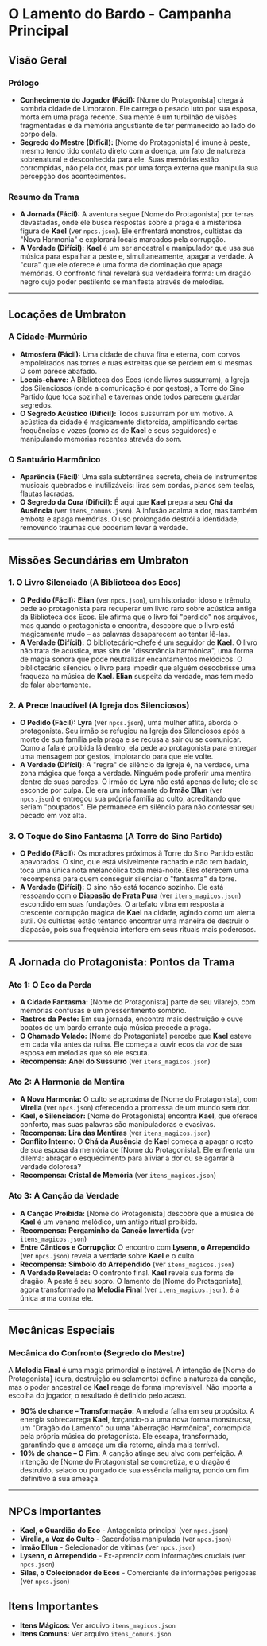 # O Lamento do Bardo - Campanha Principal

## Visão Geral

### Prólogo
- **Conhecimento do Jogador (Fácil):** [Nome do Protagonista] chega à sombria cidade de Umbraton. Ele carrega o pesado luto por sua esposa, morta em uma praga recente. Sua mente é um turbilhão de visões fragmentadas e da memória angustiante de ter permanecido ao lado do corpo dela.
- **Segredo do Mestre (Difícil):** [Nome do Protagonista] é imune à peste, mesmo tendo tido contato direto com a doença, um fato de natureza sobrenatural e desconhecida para ele. Suas memórias estão corrompidas, não pela dor, mas por uma força externa que manipula sua percepção dos acontecimentos.

### Resumo da Trama
- **A Jornada (Fácil):** A aventura segue [Nome do Protagonista] por terras devastadas, onde ele busca respostas sobre a praga e a misteriosa figura de **Kael** (ver `npcs.json`). Ele enfrentará monstros, cultistas da "Nova Harmonia" e explorará locais marcados pela corrupção.
- **A Verdade (Difícil):** **Kael** é um ser ancestral e manipulador que usa sua música para espalhar a peste e, simultaneamente, apagar a verdade. A "cura" que ele oferece é uma forma de dominação que apaga memórias. O confronto final revelará sua verdadeira forma: um dragão negro cujo poder pestilento se manifesta através de melodias.

---

## Locações de Umbraton

### A Cidade-Murmúrio
- **Atmosfera (Fácil):** Uma cidade de chuva fina e eterna, com corvos empoleirados nas torres e ruas estreitas que se perdem em si mesmas. O som parece abafado.
- **Locais-chave:** A Biblioteca dos Ecos (onde livros sussurram), a Igreja dos Silenciosos (onde a comunicação é por gestos), a Torre do Sino Partido (que toca sozinha) e tavernas onde todos parecem guardar segredos.
- **O Segredo Acústico (Difícil):** Todos sussurram por um motivo. A acústica da cidade é magicamente distorcida, amplificando certas frequências e vozes (como as de **Kael** e seus seguidores) e manipulando memórias recentes através do som.

### O Santuário Harmônico
- **Aparência (Fácil):** Uma sala subterrânea secreta, cheia de instrumentos musicais quebrados e inutilizáveis: liras sem cordas, pianos sem teclas, flautas lacradas.
- **O Segredo da Cura (Difícil):** É aqui que **Kael** prepara seu **Chá da Ausência** (ver `itens_comuns.json`). A infusão acalma a dor, mas também embota e apaga memórias. O uso prolongado destrói a identidade, removendo traumas que poderiam levar à verdade.

---

## Missões Secundárias em Umbraton

### 1. O Livro Silenciado (A Biblioteca dos Ecos)
- **O Pedido (Fácil):** **Elian** (ver `npcs.json`), um historiador idoso e trêmulo, pede ao protagonista para recuperar um livro raro sobre acústica antiga da Biblioteca dos Ecos. Ele afirma que o livro foi "perdido" nos arquivos, mas quando o protagonista o encontra, descobre que o livro está magicamente mudo – as palavras desaparecem ao tentar lê-las.
- **A Verdade (Difícil):** O bibliotecário-chefe é um seguidor de **Kael**. O livro não trata de acústica, mas sim de "dissonância harmônica", uma forma de magia sonora que pode neutralizar encantamentos melódicos. O bibliotecário silenciou o livro para impedir que alguém descobrisse uma fraqueza na música de **Kael**. **Elian** suspeita da verdade, mas tem medo de falar abertamente.

### 2. A Prece Inaudível (A Igreja dos Silenciosos)
- **O Pedido (Fácil):** **Lyra** (ver `npcs.json`), uma mulher aflita, aborda o protagonista. Seu irmão se refugiou na Igreja dos Silenciosos após a morte de sua família pela praga e se recusa a sair ou se comunicar. Como a fala é proibida lá dentro, ela pede ao protagonista para entregar uma mensagem por gestos, implorando para que ele volte.
- **A Verdade (Difícil):** A "regra" de silêncio da igreja é, na verdade, uma zona mágica que força a verdade. Ninguém pode proferir uma mentira dentro de suas paredes. O irmão de **Lyra** não está apenas de luto; ele se esconde por culpa. Ele era um informante do **Irmão Ellun** (ver `npcs.json`) e entregou sua própria família ao culto, acreditando que seriam "poupados". Ele permanece em silêncio para não confessar seu pecado em voz alta.

### 3. O Toque do Sino Fantasma (A Torre do Sino Partido)
- **O Pedido (Fácil):** Os moradores próximos à Torre do Sino Partido estão apavorados. O sino, que está visivelmente rachado e não tem badalo, toca uma única nota melancólica toda meia-noite. Eles oferecem uma recompensa para quem conseguir silenciar o "fantasma" da torre.
- **A Verdade (Difícil):** O sino não está tocando sozinho. Ele está ressoando com o **Diapasão de Prata Pura** (ver `itens_magicos.json`) escondido em suas fundações. O artefato vibra em resposta à crescente corrupção mágica de **Kael** na cidade, agindo como um alerta sutil. Os cultistas estão tentando encontrar uma maneira de destruir o diapasão, pois sua frequência interfere em seus rituais mais poderosos.

---

## A Jornada do Protagonista: Pontos da Trama

### Ato 1: O Eco da Perda
- **A Cidade Fantasma:** [Nome do Protagonista] parte de seu vilarejo, com memórias confusas e um pressentimento sombrio.
- **Rastros da Peste:** Em sua jornada, encontra mais destruição e ouve boatos de um bardo errante cuja música precede a praga.
- **O Chamado Velado:** [Nome do Protagonista] percebe que **Kael** esteve em cada vila antes da ruína. Ele começa a ouvir ecos da voz de sua esposa em melodias que só ele escuta.
- **Recompensa:** **Anel do Sussurro** (ver `itens_magicos.json`)

### Ato 2: A Harmonia da Mentira
- **A Nova Harmonia:** O culto se aproxima de [Nome do Protagonista], com **Virella** (ver `npcs.json`) oferecendo a promessa de um mundo sem dor.
- **Kael, o Silenciador:** [Nome do Protagonista] encontra **Kael**, que oferece conforto, mas suas palavras são manipuladoras e evasivas.
- **Recompensa:** **Lira das Mentiras** (ver `itens_magicos.json`)
- **Conflito Interno:** O **Chá da Ausência** de **Kael** começa a apagar o rosto de sua esposa da memória de [Nome do Protagonista]. Ele enfrenta um dilema: abraçar o esquecimento para aliviar a dor ou se agarrar à verdade dolorosa?
- **Recompensa:** **Cristal de Memória** (ver `itens_magicos.json`)

### Ato 3: A Canção da Verdade
- **A Canção Proibida:** [Nome do Protagonista] descobre que a música de **Kael** é um veneno melódico, um antigo ritual proibido.
- **Recompensa:** **Pergaminho da Canção Invertida** (ver `itens_magicos.json`)
- **Entre Cânticos e Corrupção:** O encontro com **Lysenn, o Arrependido** (ver `npcs.json`) revela a verdade sobre **Kael** e o culto.
- **Recompensa:** **Símbolo do Arrependido** (ver `itens_magicos.json`)
- **A Verdade Revelada:** O confronto final. **Kael** revela sua forma de dragão. A peste é seu sopro. O lamento de [Nome do Protagonista], agora transformado na **Melodia Final** (ver `itens_magicos.json`), é a única arma contra ele.

---

## Mecânicas Especiais

### Mecânica do Confronto (Segredo do Mestre)
A **Melodia Final** é uma magia primordial e instável. A intenção de [Nome do Protagonista] (cura, destruição ou selamento) define a natureza da canção, mas o poder ancestral de **Kael** reage de forma imprevisível. Não importa a escolha do jogador, o resultado é definido pelo acaso.

- **90% de chance – Transformação:** A melodia falha em seu propósito. A energia sobrecarrega **Kael**, forçando-o a uma nova forma monstruosa, um "Dragão do Lamento" ou uma "Aberração Harmônica", corrompida pela própria música do protagonista. Ele escapa, transformado, garantindo que a ameaça um dia retorne, ainda mais terrível.
- **10% de chance – O Fim:** A canção atinge seu alvo com perfeição. A intenção de [Nome do Protagonista] se concretiza, e o dragão é destruído, selado ou purgado de sua essência maligna, pondo um fim definitivo à sua ameaça.

---

## NPCs Importantes
- **Kael, o Guardião do Eco** - Antagonista principal (ver `npcs.json`)
- **Virella, a Voz do Culto** - Sacerdotisa manipulada (ver `npcs.json`)
- **Irmão Ellun** - Selecionador de vítimas (ver `npcs.json`)
- **Lysenn, o Arrependido** - Ex-aprendiz com informações cruciais (ver `npcs.json`)
- **Silas, o Colecionador de Ecos** - Comerciante de informações perigosas (ver `npcs.json`)

## Itens Importantes
- **Itens Mágicos:** Ver arquivo `itens_magicos.json`
- **Itens Comuns:** Ver arquivo `itens_comuns.json`